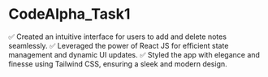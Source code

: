 # CodeAlpha_Task1
✅ Created an intuitive interface for users to add and delete notes seamlessly. ✅ Leveraged the power of React JS for efficient state management and dynamic UI updates. ✅ Styled the app with elegance and finesse using Tailwind CSS, ensuring a sleek and modern design.
